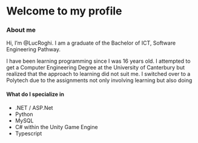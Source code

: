 # Welcome to my profile

### About me
Hi, I’m @LucRoghi. I am a graduate of the Bachelor of ICT, Software Engineering Pathway.

I have been learning programming since I was 16 years old. I attempted to get a Computer Engineering Degree at the University of Canterbury but realized that the approach to learning did not suit me. I switched over to a Polytech due to the assignments not only involving learning but also doing

#### What do I specialize in

- .NET / ASP.Net
- Python
- MySQL
- C# within the Unity Game Engine
- Typescript
